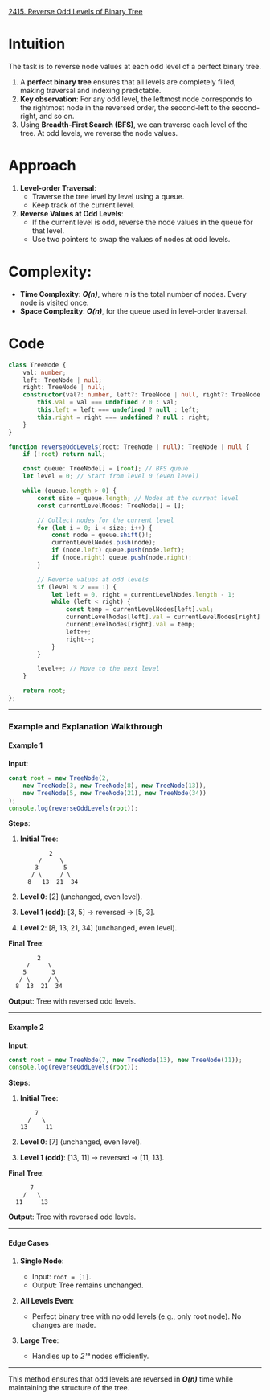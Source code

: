 [2415. Reverse Odd Levels of Binary Tree](https://leetcode.com/problems/reverse-odd-levels-of-binary-tree/)

# Intuition

The task is to reverse node values at each odd level of a perfect binary tree.

1. A **perfect binary tree** ensures that all levels are completely filled, making traversal and indexing predictable.
2. **Key observation**: For any odd level, the leftmost node corresponds to the rightmost node in the reversed order, the second-left to the second-right, and so on.
3. Using **Breadth-First Search (BFS)**, we can traverse each level of the tree. At odd levels, we reverse the node values.

# Approach

1. **Level-order Traversal**:
    - Traverse the tree level by level using a queue.
    - Keep track of the current level.
2. **Reverse Values at Odd Levels**:
    - If the current level is odd, reverse the node values in the queue for that level.
    - Use two pointers to swap the values of nodes at odd levels.

# Complexity:
 
- **Time Complexity**: ***O(n)***, where *n* is the total number of nodes. Every node is visited once.
- **Space Complexity**: ***O(n)***, for the queue used in level-order traversal.

# Code

```typescript
class TreeNode {
    val: number;
    left: TreeNode | null;
    right: TreeNode | null;
    constructor(val?: number, left?: TreeNode | null, right?: TreeNode | null) {
        this.val = val === undefined ? 0 : val;
        this.left = left === undefined ? null : left;
        this.right = right === undefined ? null : right;
    }
}

function reverseOddLevels(root: TreeNode | null): TreeNode | null {
    if (!root) return null;

    const queue: TreeNode[] = [root]; // BFS queue
    let level = 0; // Start from level 0 (even level)

    while (queue.length > 0) {
        const size = queue.length; // Nodes at the current level
        const currentLevelNodes: TreeNode[] = [];

        // Collect nodes for the current level
        for (let i = 0; i < size; i++) {
            const node = queue.shift()!;
            currentLevelNodes.push(node);
            if (node.left) queue.push(node.left);
            if (node.right) queue.push(node.right);
        }

        // Reverse values at odd levels
        if (level % 2 === 1) {
            let left = 0, right = currentLevelNodes.length - 1;
            while (left < right) {
                const temp = currentLevelNodes[left].val;
                currentLevelNodes[left].val = currentLevelNodes[right].val;
                currentLevelNodes[right].val = temp;
                left++;
                right--;
            }
        }

        level++; // Move to the next level
    }

    return root;
};

```

---

### **Example and Explanation Walkthrough**

#### **Example 1**

**Input**:

```typescript
const root = new TreeNode(2, 
    new TreeNode(3, new TreeNode(8), new TreeNode(13)), 
    new TreeNode(5, new TreeNode(21), new TreeNode(34))
);
console.log(reverseOddLevels(root));
```

**Steps**:

1. **Initial Tree**:
    ```
            2
         /     \
        3       5
       / \     / \
      8   13  21  34
    ```
    
2. **Level 0**: [2] (unchanged, even level).
3. **Level 1 (odd)**: [3, 5] → reversed → [5, 3].
4. **Level 2**: [8, 13, 21, 34] (unchanged, even level).

**Final Tree**:

```
        2
     /     \
    5       3
   / \     / \
  8  13  21  34
```

**Output**: Tree with reversed odd levels.

---

#### **Example 2**

**Input**:

```typescript
const root = new TreeNode(7, new TreeNode(13), new TreeNode(11));
console.log(reverseOddLevels(root));
```

**Steps**:

1. **Initial Tree**:
    
    ```
        7
      /   \
    13     11
    ```
    
2. **Level 0**: [7] (unchanged, even level).
3. **Level 1 (odd)**: [13, 11] → reversed → [11, 13].

**Final Tree**:

```
      7
    /   \
  11     13
```

**Output**: Tree with reversed odd levels.

---

#### **Edge Cases**

1. **Single Node**:
    - Input: `root = [1]`.
    - Output: Tree remains unchanged.
	
2. **All Levels Even**:
    - Perfect binary tree with no odd levels (e.g., only root node). No changes are made.
	
3. **Large Tree**:
    - Handles up to *2¹⁴* nodes efficiently.

---

This method ensures that odd levels are reversed in ***O(n)*** time while maintaining the structure of the tree.